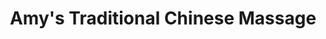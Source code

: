 ---
title: "Amy's Traditional Chinese Massage"
url: /chester-le-street/amys-traditional-chinese-massage/
shop: Kosmetik
---